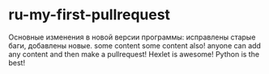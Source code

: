 # ru-my-first-pullrequest
Основные изменения в новой версии программы: исправлены старые баги, добавлены новые.
some content
some content also! anyone can add any content and then make a pullrequest!
Hexlet is awesome! Python is the best!
